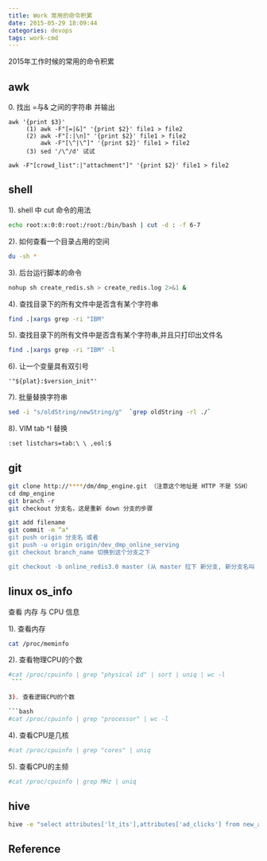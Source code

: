 ```yaml
---
title: Work 常用的命令积累
date: 2015-05-29 18:09:44
categories: devops
tags: work-cmd
---
```


2015年工作时候的常用的命令积累

<!--more-->

## awk

0. 找出 =与& 之间的字符串 并输出

```      
awk '{print $3}'
     (1) awk -F"[=|&]" '{print $2}' file1 > file2
     (2) awk -F"[:|\n]" '{print $2}' file1 > file2
         awk -F"[\^|\^]" '{print $2}' file1 > file2
     (3) sed '/\^/d' 试试

awk -F"[crowd_list":|"attachment"]" '{print $2}' file1 > file2
```

## shell

1). shell 中 cut 命令的用法

```bash
echo root:x:0:0:root:/root:/bin/bash | cut -d : -f 6-7
```

2). 如何查看一个目录占用的空间

```bash
du -sh *
```

3). 后台运行脚本的命令

```bash
nohup sh create_redis.sh > create_redis.log 2>&1 & 
```

4). 查找目录下的所有文件中是否含有某个字符串 

```bash
find .|xargs grep -ri "IBM" 
```

5). 查找目录下的所有文件中是否含有某个字符串,并且只打印出文件名 

```bash
find .|xargs grep -ri "IBM" -l 
```

6). 让一个变量具有双引号

```
'"${plat}:$version_init"'
```

7). 批量替换字符串

```bash
sed -i "s/oldString/newString/g"  `grep oldString -rl ./`
```

8). VIM tab ^I 替换

```
:set listchars=tab:\ \ ,eol:$
```

## git

```bash
git clone http://****/dm/dmp_engine.git （注意这个地址是 HTTP 不是 SSH）    
cd dmp_engine
git branch -r
git checkout 分支名，这是重新 down 分支的步骤

git add filename
git commit -m “a"
git push origin 分支名 或者
git push -u origin origin/dev_dmp_online_serving
git checkout branch_name 切换到这个分支之下

git checkout -b online_redis3.0 master (从 master 拉下 新分支, 新分支名叫 online_redis3.0)
```

## linux os_info

查看 内存 与 CPU 信息

1). 查看内存

```bash
cat /proc/meminfo
```

2). 查看物理CPU的个数

```bash
#cat /proc/cpuinfo | grep "physical id" | sort | uniq | wc -l
 ```
 
3). 查看逻辑CPU的个数

```bash
#cat /proc/cpuinfo | grep "processor" | wc -l
```

4). 查看CPU是几核

```bash
#cat /proc/cpuinfo | grep "cores" | uniq
```

5). 查看CPU的主频

```bash
#cat /proc/cpuinfo | grep MHz | uniq
```

## hive

```bash
hive -e "select attributes['lt_its'],attributes['ad_clicks'] from new_algo_user_attributes where dt='20150419' and platform='pc' and attributes['lt_its']<>'NULL' limit 10"
```

## Reference

